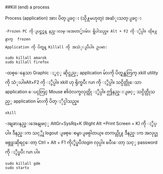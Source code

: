 ##Kill (end) a process 

Process (application) အား ပိတ္ျခင္း (သို႔မဟုတ္) အဆံုးသတ္ျခင္း

	-Frozen PC ကို ျပင္ဆင္ရန္ နည္းလမ္းအေတာ္မ်ားမ်ား ရွိပါသည္။ Alt + F2 ကို ႏွိပ္ပါ။ ထို႔ေနာက္  frozen
	Application ကို ပိတ္ရန္ Killall ကို အသံုးျပဳပါ။ ဥပမာ:

	sudo killall amarok
	sudo killall firefox

-ထစ္ေနေသာ Graphic ႏွင့္ ဆိုင္သည့္ application မ်ားကို ပိတ္ရန္အတြက္ xkill utility ကို သံုးပါ။Alt+F2 ကို ႏွိပ္ပါ။ xkill ဟု ရိုက္ၿပီး run ကို ႏွိပ္ပါ။  သင္ပိတ္လိုေသာ  application ေပၚတြင္ Mouse ၏ဝဲလက္ခလုတ္ကို ႏွိပ္ပါ။ ဤနည္းျဖင့္  သင္ပိတ္လိုသည့္ application မ်ားကို ပိတ္ႏိုင္ပါသည္။

	xkill

-အျခားနည္းအေနျဖင့္ AltGr+SysRq+K (Right Alt +Print Screen + K) ကို ႏွိပ္ပါ။ ဒီနည္းက သင့္ကို logout ျဖစ္ေစမွာျဖစ္ပါတယ္။ တကယ္လို႔ ဒီနည္းက အလုပ္မျဖစ္ဘူးဆိုရင္ေတာ့  Ctrl + Alt + F1 ကိုႏွိပ္ၿပီးlogin လုပ္ပါ။ ၿပီးေတာ့ သင့္ password ကို ႏွိပ္ၿပီး run ပါ။

	sudo killall gdm
	sudo startx


